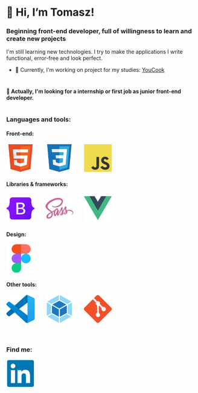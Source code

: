 <h1>
  👋 Hi, I’m Tomasz!
</h1>

<h3>
  Beginning front-end developer, full of willingness to learn and create new projects
</h3>

<p>
  I'm still learning new technologies. I try to make the applications I write functional, error-free and look perfect.<br />
</p>

- 🔭 Currently, I'm working on project for my studies: [YouCook](https://github.com/inothi/YouCook)

<h1></h1>

<h4>
  💞️ Actually, I'm looking for a internship or first job as junior front-end developer.

</h4>

<h1></h1>

<h3>Languages and tools:</h3>

<h4>Front-end:</h4>
<a href="https://github.com/inothi"><img alt="HTML 5" width="75" src="https://github.com/devicons/devicon/blob/master/icons/html5/html5-original.svg"></a>&nbsp;&nbsp;&nbsp;&nbsp;&nbsp;&nbsp;
<a href="https://github.com/inothi"><img width="75" src="https://github.com/devicons/devicon/blob/master/icons/css3/css3-original.svg" alt="CSS 3"></a>&nbsp;&nbsp;&nbsp;&nbsp;&nbsp;&nbsp;
<a href="https://github.com/inothi"><img width="75" src="https://github.com/devicons/devicon/blob/master/icons/javascript/javascript-original.svg"></a>
<br />

<h4>Libraries & frameworks:</h4>
<a href="https://github.com/inothi"><img width="75" src="https://github.com/devicons/devicon/blob/master/icons/bootstrap/bootstrap-original.svg" alt="Bootstrap"></a>&nbsp;&nbsp;&nbsp;&nbsp;&nbsp;&nbsp;
<a href="https://github.com/inothi"><img width="75" src="https://github.com/devicons/devicon/blob/master/icons/sass/sass-original.svg"></a>&nbsp;&nbsp;&nbsp;&nbsp;&nbsp;&nbsp;
<a href="https://github.com/inothi"><img width="75" src="https://github.com/devicons/devicon/blob/master/icons/vuejs/vuejs-original.svg"></a>
<br />

<h4>Design:</h4>
<a href="https://github.com/inothi"><img width="75" src="https://github.com/devicons/devicon/blob/master/icons/figma/figma-original.svg"></a>
<br />

<h4>Other tools:</h4>
<a href="https://github.com/inothi"><img width="75" src="https://github.com/devicons/devicon/blob/master/icons/vscode/vscode-original.svg"></a>&nbsp;&nbsp;&nbsp;&nbsp;&nbsp;&nbsp;
<a href="https://github.com/inothi"><img width="75" src="https://github.com/devicons/devicon/blob/master/icons/webpack/webpack-original.svg"></a>&nbsp;&nbsp;&nbsp;&nbsp;&nbsp;&nbsp;
<a href="https://github.com/inothi"><img width="75" src="https://github.com/devicons/devicon/blob/master/icons/git/git-original.svg"></a>
<br />
<br />
<br />

<h3>Find me:</h3>
<a href="https://linkedin.com/in/inothi/"><img width="75" src="https://github.com/devicons/devicon/blob/master/icons/linkedin/linkedin-original.svg"></a>

<!---
inothi/inothi is a ✨ special ✨ repository because its `README.md` (this file) appears on your GitHub profile.
You can click the Preview link to take a look at your changes.

- 🔭 I’m currently working on ...
- 👋 Hi, I’m Tomasz!
- 👀 I’m interested in ...
- 🌱 I’m currently learning ...
- 💞️ I’m looking to collaborate on ...
- 📫 How to reach me ...
- 😄 Pronouns: ...
- ⚡ Fun fact: ...

--->
